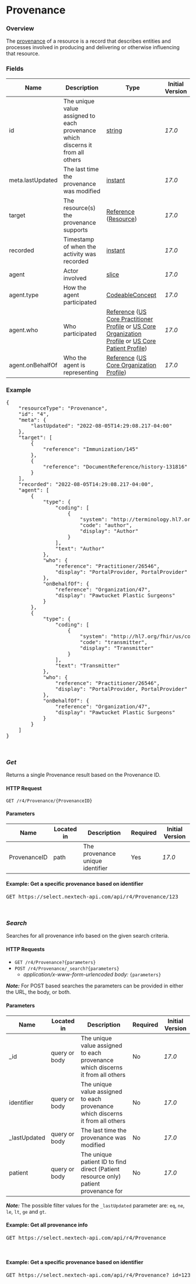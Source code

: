 # Provenance

### Overview
The [provenance](https://www.hl7.org/fhir/us/core/STU3.1.1/StructureDefinition-us-core-provenance.html) of a resource is a record that describes entities and processes involved in producing and delivering or otherwise influencing that resource.

### Fields
| Name | Description | Type | Initial Version |
| ---- | ----------- | ---- | --------------- |
| id | The unique value assigned to each provenance which discerns it from all others | [string](https://www.hl7.org/fhir/R4/datatypes.html#string) | _17.0_ |
| meta.lastUpdated | The last time the provenance was modified | [instant](https://hl7.org/fhir/R4/datatypes.html#instant) | _17.0_ |
| target | The resource(s) the provenance supports | [Reference](http://hl7.org/fhir/R4/references.html#Reference) ([Resource](http://hl7.org/fhir/R4/resource.html)) | _17.0_ |
| recorded | Timestamp of when the activity was recorded |  [instant](http://hl7.org/fhir/R4/datatypes.html#instant) | _17.0_ |
| agent | Actor involved | [slice](http://hl7.org/fhir/R4/profiling.html#slicing) | _17.0_ |
| agent.type | How the agent participated | [CodeableConcept](http://hl7.org/fhir/R4/datatypes.html#CodeableConcept) | _17.0_ |
| agent.who | Who participated | [Reference](http://hl7.org/fhir/R4/references.html#Reference) ([US Core Practitioner Profile](https://www.hl7.org/fhir/us/core/STU3.1.1/StructureDefinition-us-core-practitioner.html) or [US Core Organization Profile](https://www.hl7.org/fhir/us/core/STU3.1.1/StructureDefinition-us-core-organization.html) or [US Core Patient Profile](https://www.hl7.org/fhir/us/core/STU3.1.1/StructureDefinition-us-core-patient.html)) | _17.0_ |
| agent.onBehalfOf | Who the agent is representing | [Reference](http://hl7.org/fhir/R4/references.html#Reference) ([US Core Organization Profile](https://www.hl7.org/fhir/us/core/STU3.1.1/StructureDefinition-us-core-organization.html)) | _17.0_ |

### Example
<pre class="center-column">
{
    "resourceType": "Provenance",
    "id": "4",
    "meta": {
        "lastUpdated": "2022-08-05T14:29:08.217-04:00"
    },
    "target": [
        {
            "reference": "Immunization/145"
        },
        {
            "reference": "DocumentReference/history-131816"
        }
    ],
    "recorded": "2022-08-05T14:29:08.217-04:00",
    "agent": [
        {
            "type": {
                "coding": [
                    {
                        "system": "http://terminology.hl7.org/CodeSystem/provenance-participant-type",
                        "code": "author",
                        "display": "Author"
                    }
                ],
                "text": "Author"
            },
            "who": {
                "reference": "Practitioner/26546",
                "display": "PortalProvider, PortalProvider"
            },
            "onBehalfOf": {
                "reference": "Organization/47",
                "display": "Pawtucket Plastic Surgeons"
            }
        },
        {
            "type": {
                "coding": [
                    {
                        "system": "http://hl7.org/fhir/us/core/CodeSystem/us-core-provenance-participant-type",
                        "code": "transmitter",
                        "display": "Transmitter"
                    }
                ],
                "text": "Transmitter"
            },
            "who": {
                "reference": "Practitioner/26546",
                "display": "PortalProvider, PortalProvider"
            },
            "onBehalfOf": {
                "reference": "Organization/47",
                "display": "Pawtucket Plastic Surgeons"
            }
        }
    ]
}
</pre>
&nbsp;

### *Get*
Returns a single Provenance result based on the Provenance ID.

#### HTTP Request 
`GET /r4/Provenance/{ProvenanceID}` 

#### Parameters
| Name | Located in | Description | Required | Initial Version |
| ---- | ---------- | ----------- | -------- | --------------- |
| ProvenanceID | path | The provenance unique identifier | Yes | _17.0_ |

#### Example: Get a specific provenance based on identifier

<pre class="center-column">
GET https://select.nextech-api.com/api/r4/Provenance/123
</pre>
&nbsp;

### *Search*
Searches for all provenance info based on the given search criteria.

#### HTTP Requests
- `GET /r4/Provenance?{parameters}`
- `POST /r4/Provenance/_search?{parameters}`
  - *application/x-www-form-urlencoded body:* `{parameters}`

**_Note:_**  For POST based searches the parameters can be provided in either the URL, the body, or both. 


#### Parameters
| Name | Located in | Description | Required | Initial Version |
| ---- | ---------- | ----------- | -------- | --------------- |
| _id | query or body | The unique value assigned to each provenance which discerns it from all others |  No | _17.0_ |
| identifier | query or body | The unique value assigned to each provenance which discerns it from all others |  No | _17.0_ |
| _lastUpdated | query or body | The last time the provenance was modified | No | _17.0_ |
| patient | query or body | The unique patient ID to find direct (Patient resource only) patient provenance for | No | _17.0_ |

**_Note:_**  The possible filter values for the `_lastUpdated` parameter are: `eq`, `ne`, `le`, `lt`, `ge` and `gt`. 

#### Example: Get all provenance info

<pre class="center-column">
GET https://select.nextech-api.com/api/r4/Provenance
</pre>
&nbsp;

#### Example: Get a specific provenance based on identifier

<pre class="center-column">
GET https://select.nextech-api.com/api/r4/Provenance?_id=123
</pre>
&nbsp;